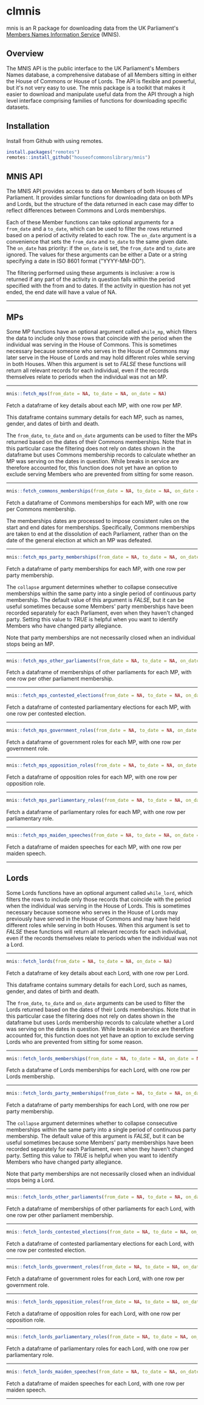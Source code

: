 # clmnis
mnis is an R package for downloading data from the UK Parliament's [Members Names Information Service](http://data.parliament.uk/membersdataplatform/memberquery.aspx) (MNIS). 

## Overview
The MNIS API is the public interface to the UK Parliament's Members Names database, a comprehensive database of all Members sitting in either the House of Commons or House of Lords. The API is flexible and powerful, but it's not very easy to use. The mnis package is a toolkit that makes it easier to download and manipulate useful data from the API through a high level interface comprising families of functions for downloading specific datasets.

## Installation
Install from Github with using remotes.

```r
install.packages("remotes")
remotes::install_github("houseofcommonslibrary/mnis")
```

## MNIS API
The MNIS API provides access to data on Members of both Houses of Parliament. It provides similar functions for downloading data on both MPs and Lords, but the structure of the data returned in each case may differ to reflect differences between Commons and Lords memberships.

Each of these Member functions can take optional arguments for a ```from_date``` and a ```to_date```, which can be used to filter the rows returned based on a period of activity related to each row. The ```on_date``` argument is a convenience that sets the ```from_date``` and ```to_date``` to the same given date. The ```on_date``` has priority: if the ```on_date``` is set, the ```from_date``` and ```to_date``` are ignored. The values for these arguments can be either a Date or a string specifying a date in ISO 8601 format ("YYYY-MM-DD").

The filtering performed using these arguments is inclusive: a row is returned if any part of the activity in question falls within the period specified with the from and to dates. If the activity in question has not yet ended, the end date will have a value of NA.

---

## MPs
Some MP functions have an optional argument called ```while_mp```, which filters the data to include only those rows that coincide with the period when the individual was serving in the House of Commons. This is sometimes necessary because someone who serves in the House of Commons may later serve in the House of Lords and may hold different roles while serving in both Houses. When this argument is set to *FALSE* these functions will return all relevant records for each individual, even if the records themselves relate to periods when the individual was not an MP.

---

```r
mnis::fetch_mps(from_date = NA, to_date = NA, on_date = NA)
```

Fetch a dataframe of key details about each MP, with one row per MP.

This dataframe contains summary details for each MP, such as names, gender, and dates of birth and death.

The ```from_date```, ```to_date``` and ```on_date``` arguments can be used to filter the MPs returned based on the dates of their Commons memberships. Note that in this particular case the filtering does not rely on dates shown in the dataframe but uses Commons membership records to calculate whether an MP was serving on the dates in question. While breaks in service are therefore accounted for, this function does not yet have an option to exclude serving Members who are prevented from sitting for some reason.

---

```r
mnis::fetch_commons_memberships(from_date = NA, to_date = NA, on_date = NA)
```

Fetch a dataframe of Commons memberships for each MP, with one row per Commons membership.

The memberships dates are processed to impose consistent rules on the start and end dates for memberships. Specifically, Commons memberships are taken to end at the dissolution of each Parliament, rather than on the date of the general election at which an MP was defeated.

--- 

```r
mnis::fetch_mps_party_memberships(from_date = NA, to_date = NA, on_date = NA, while_mp = TRUE, collapse = FALSE)
```

Fetch a dataframe of party memberships for each MP, with one row per party membership.

The ```collapse``` argument determines whether to collapse consecutive memberships within the same party into a single period of continuous party membership. The default value of this argument is *FALSE*, but it can be useful sometimes because some Members' party memberships have been recorded separately for each Parliament, even when they haven't changed party. Setting this value to *TRUE* is helpful when you want to identify Members who have changed party allegiance.

Note that party memberships are not necessarily closed when an individual stops being an MP.

--- 

```r
mnis::fetch_mps_other_parliaments(from_date = NA, to_date = NA, on_date = NA)
```

Fetch a dataframe of memberships of other parliaments for each MP, with one row per other parliament membership.

---

```r
mnis::fetch_mps_contested_elections(from_date = NA, to_date = NA, on_date = NA)
```

Fetch a dataframe of contested parliamentary elections for each MP, with one row per contested election.

---

```r
mnis::fetch_mps_government_roles(from_date = NA, to_date = NA, on_date = NA, while_mp = TRUE)
```

Fetch a dataframe of government roles for each MP, with one row per government role.

--- 

```r
mnis::fetch_mps_opposition_roles(from_date = NA, to_date = NA, on_date = NA, while_mp = TRUE)
```

Fetch a dataframe of opposition roles for each MP, with one row per opposition role.

---

```r
mnis::fetch_mps_parliamentary_roles(from_date = NA, to_date = NA, on_date = NA, while_mp = TRUE)
```

Fetch a dataframe of parliamentary roles for each MP, with one row per parliamentary role.

---

```r
mnis::fetch_mps_maiden_speeches(from_date = NA, to_date = NA, on_date = NA)
```

Fetch a dataframe of maiden speeches for each MP, with one row per maiden speech.

---

## Lords
Some Lords functions have an optional argument called ```while_lord```, which filters the rows to include only those records that coincide with the period when the individual was serving in the House of Lords. This is sometimes necessary because someone who serves in the House of Lords may previously have served in the House of Commons and may have held different roles while serving in both Houses. When this argument is set to *FALSE* these functions will return all relevant records for each individual, even if the records themselves relate to periods when the individual was not a Lord.

---

```r
mnis::fetch_lords(from_date = NA, to_date = NA, on_date = NA)
```

Fetch a dataframe of key details about each Lord, with one row per Lord.

This dataframe contains summary details for each Lord, such as names, gender, and dates of birth and death.

The ```from_date```, ```to_date``` and ```on_date``` arguments can be used to filter the Lords returned based on the dates of their Lords memberships. Note that in this particular case the filtering does not rely on dates shown in the dataframe but uses Lords membership records to calculate whether a Lord was serving on the dates in question. While breaks in service are therefore accounted for, this function does not yet have an option to exclude serving Lords who are prevented from sitting for some reason.

---

```r
mnis::fetch_lords_memberships(from_date = NA, to_date = NA, on_date = NA)
```

Fetch a dataframe of Lords memberships for each Lord, with one row per Lords membership.

--- 

```r
mnis::fetch_lords_party_memberships(from_date = NA, to_date = NA, on_date = NA, while_lord = TRUE, collapse = FALSE)
```

Fetch a dataframe of party memberships for each Lord, with one row per party membership.

The ```collapse``` argument determines whether to collapse consecutive memberships within the same party into a single period of continuous party membership. The default value of this argument is *FALSE*, but it can be useful sometimes because some Members' party memberships have been recorded separately for each Parliament, even when they haven't changed party. Setting this value to *TRUE* is helpful when you want to identify Members who have changed party allegiance.

Note that party memberships are not necessarily closed when an individual stops being a Lord.

--- 

```r
mnis::fetch_lords_other_parliaments(from_date = NA, to_date = NA, on_date = NA)
```

Fetch a dataframe of memberships of other parliaments for each Lord, with one row per other parliament membership.

---

```r
mnis::fetch_lords_contested_elections(from_date = NA, to_date = NA, on_date = NA)
```

Fetch a dataframe of contested parliamentary elections for each Lord, with one row per contested election.

---

```r
mnis::fetch_lords_government_roles(from_date = NA, to_date = NA, on_date = NA, while_lord = TRUE)
```

Fetch a dataframe of government roles for each Lord, with one row per government role.

--- 

```r
mnis::fetch_lords_opposition_roles(from_date = NA, to_date = NA, on_date = NA, while_lord = TRUE)
```

Fetch a dataframe of opposition roles for each Lord, with one row per opposition role.

---

```r
mnis::fetch_lords_parliamentary_roles(from_date = NA, to_date = NA, on_date = NA, while_lord = TRUE)
```

Fetch a dataframe of parliamentary roles for each Lord, with one row per parliamentary role.

---

```r
mnis::fetch_lords_maiden_speeches(from_date = NA, to_date = NA, on_date = NA)
```

Fetch a dataframe of maiden speeches for each Lord, with one row per maiden speech.

---








